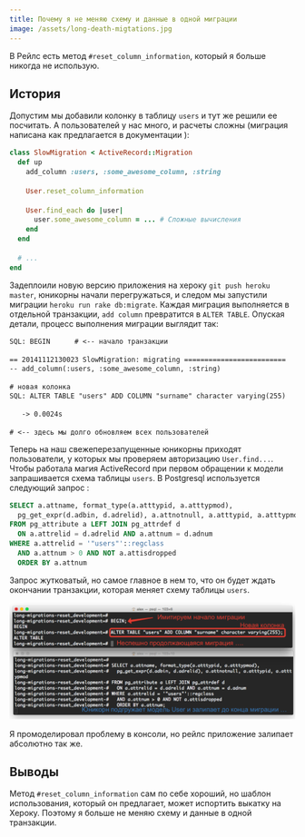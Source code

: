 ```yaml
---
title: Почему я не меняю схему и данные в одной миграции
image: /assets/long-death-migtations.jpg
---
```

В Рейлс есть метод `#reset_column_information`, который я больше никогда не использую.

## История

Допустим мы добавили колонку в таблицу `users` и тут же решили ее посчитать.
А пользователей у нас много, и расчеты сложны (миграция написана как предлагается в документации
[<i class="fa fa-external-link"></i>](http://api.rubyonrails.org/classes/ActiveRecord/ModelSchema/ClassMethods.html#method-i-reset_column_information)):

``` ruby
class SlowMigration < ActiveRecord::Migration
  def up
    add_column :users, :some_awesome_column, :string

    User.reset_column_information

    User.find_each do |user|
      user.some_awesome_column = ... # Сложные вычисления
    end
  end

  # ...
end
```

Задеплоили новую версию приложения на хероку `git push heroku master`, юникорны начали перегружаться, и
следом мы запустили миграции `heroku run rake db:migrate`.
Каждая миграция выполняется в отдельной транзакции, `add column` превратится в
`ALTER TABLE`. Опуская детали, процесс выполнения миграции выглядит так:

```
SQL: BEGIN      # <-- начало транзакции

== 20141112130023 SlowMigration: migrating =========================
-- add_column(:users, :some_awesome_column, :string)

# новая колонка
SQL: ALTER TABLE "users" ADD COLUMN "surname" character varying(255)

   -> 0.0024s
 
# <-- здесь мы долго обновляем всех пользователей

```

Теперь на наш свежеперезапущенные юникорны приходят пользователи, у которых мы проверяем
авторизацию `User.find...`. Чтобы работала магия ActiveRecord при первом обращении
к модели запрашивается схема таблицы `users`.
В Postgresql используется следующий запрос [<i class="fa fa-external-link"></i>](https://github.com/rails/rails/blob/v4.1.6/activerecord/lib/active_record/connection_adapters/postgresql_adapter.rb#L975):

``` sql
SELECT a.attname, format_type(a.atttypid, a.atttypmod),
  pg_get_expr(d.adbin, d.adrelid), a.attnotnull, a.atttypid, a.atttypmod
FROM pg_attribute a LEFT JOIN pg_attrdef d
  ON a.attrelid = d.adrelid AND a.attnum = d.adnum
WHERE a.attrelid = '"users"'::regclass
  AND a.attnum > 0 AND NOT a.attisdropped
  ORDER BY a.attnum
```

Запрос жутковатый, но самое главное в нем то, что он будет ждать окончании транзакции, которая меняет схему таблицы `users`.

![](/assets/long-death-migtations/con.png)

Я промоделировал проблему в консоли, но рейлс приложение залипает абсолютно так же.

## Выводы

Метод `#reset_column_information` сам по себе хороший, но шаблон использования, который он
предлагает, может испортить выкатку на Хероку. Поэтому я больше не меняю схему и данные в одной транзакции.
